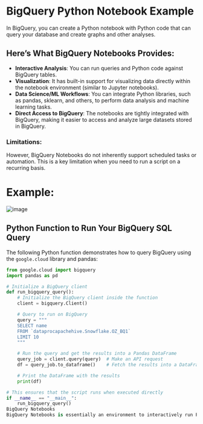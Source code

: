 # BigQuery Python Notebook Example

In BigQuery, you can create a Python notebook with Python code that can query your database and create graphs and other analyses.
## Here’s What BigQuery Notebooks Provides:

- **Interactive Analysis**: You can run queries and Python code against BigQuery tables.
- **Visualization**: It has built-in support for visualizing data directly within the notebook environment (similar to Jupyter notebooks).
- **Data Science/ML Workflows**: You can integrate Python libraries, such as pandas, sklearn, and others, to perform data analysis and machine learning tasks.
- **Direct Access to BigQuery**: The notebooks are tightly integrated with BigQuery, making it easier to access and analyze large datasets stored in BigQuery.

### Limitations:

However, BigQuery Notebooks do not inherently support scheduled tasks or automation. This is a key limitation when you need to run a script on a recurring basis.

# Example: 

![image](https://github.com/user-attachments/assets/30a63cfc-542e-4616-b6f6-08ea31d18f5d)

## Python Function to Run Your BigQuery SQL Query

The following Python function demonstrates how to query BigQuery using the `google.cloud` library and pandas:

```python
from google.cloud import bigquery
import pandas as pd

# Initialize a BigQuery client
def run_bigquery_query():
    # Initialize the BigQuery client inside the function
    client = bigquery.Client()

    # Query to run on BigQuery
    query = """
    SELECT name
    FROM `dataprocapachehive.Snowflake.OZ_BQ1`
    LIMIT 10
    """

    # Run the query and get the results into a Pandas DataFrame
    query_job = client.query(query)  # Make an API request
    df = query_job.to_dataframe()    # Fetch the results into a DataFrame

    # Print the DataFrame with the results
    print(df)

# This ensures that the script runs when executed directly
if __name__ == "__main__":
    run_bigquery_query()
BigQuery Notebooks
BigQuery Notebooks is essentially an environment to interactively run Python code on top of BigQuery data. It allows data scientists, analysts, and developers to run SQL queries and Python code, all within the BigQuery UI, enabling analysis, data manipulation, and machine learning workflows.
```


